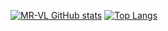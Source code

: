 [![MR-VL GitHub stats](https://github-readme-stats.vercel.app/api?username=MR-VL)](https://github.com/MR-VL/github-readme-stats)
[![Top Langs](https://github-readme-stats.vercel.app/api/top-langs/?username=MR-VL&layout=pie)](https://github.com/MR-VL/github-readme-stats)
<!--
**MR-VL/MR-VL** is a ✨ _special_ ✨ repository because its `README.md` (this file) appears on your GitHub profile.

Here are some ideas to get you started:

- 🔭 I’m currently working on ...
- 🌱 I’m currently learning ...
- 👯 I’m looking to collaborate on ...
- 🤔 I’m looking for help with ...
- 💬 Ask me about ...
- 📫 How to reach me: ...
- 😄 Pronouns: ...
- ⚡ Fun fact: ...
-->
